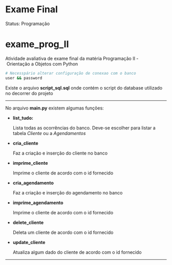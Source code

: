 # Exame Final

Status: Programação

# **exame_prog_II**

Atividade avaliativa de exame final da matéria Programação II - Orientação a Objetos com Python

```bash
# Necesspário alterar configuração de conexao com o banco
user && password
```

Existe o arquivo **script_sql.sql** onde contém o script do database utilizado no decorrer do projeto

---

No arquivo **main.py** existem algumas funções:

- **list_tudo:**

    Lista todas as ocorrências do banco. Deve-se escolher para listar a tabela *Cliente* ou a *Agendamentos*

- **cria_cliente**

    Faz a criação e inserção do cliente no banco

- **imprime_cliente**

    Imprime o cliente de acordo com o id fornecido

- **cria_agendamento**

    Faz a criação e inserção do agendamento no banco

- **imprime_agendamento**

    Imprime o cliente de acordo com o id fornecido
 

- **delete_cliente**

    Deleta um cliente de acordo com o id fornecido
   

- **update_cliente**

    Atualiza algum dado do cliente de acordo com o id fornecido
    
    

---
